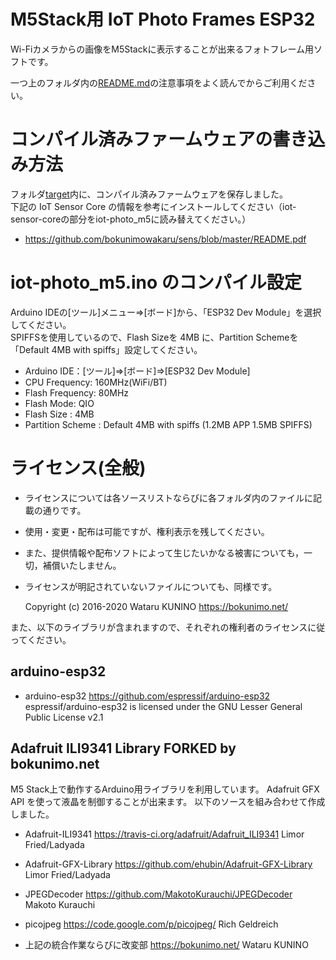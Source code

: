 # M5Stack用 IoT Photo Frames ESP32

Wi-Fiカメラからの画像をM5Stackに表示することが出来るフォトフレーム用ソフトです。  

一つ上のフォルダ内の[README.md](https://github.com/bokunimowakaru/iot-photo/blob/master/README.md)の注意事項をよく読んでからご利用ください。

# コンパイル済みファームウェアの書き込み方法

フォルダ[target](https://github.com/bokunimowakaru/iot-photo/tree/master/iot-photo_m5/target)内に、コンパイル済みファームウェアを保存しました。  
下記の IoT Sensor Core の情報を参考にインストールしてください（iot-sensor-coreの部分をiot-photo_m5に読み替えてください。）  

* <https://github.com/bokunimowakaru/sens/blob/master/README.pdf>

# iot-photo_m5.ino のコンパイル設定

Arduino IDEの[ツール]メニュー⇒[ボード]から、「ESP32 Dev Module」を選択してください。  
SPIFFSを使用しているので、Flash Sizeを 4MB に、Partition Schemeを「Default 4MB with spiffs」設定してください。  

* Arduino IDE：[ツール]⇒[ボード]⇒[ESP32 Dev Module]
* CPU Frequency: 160MHz(WiFi/BT)
* Flash Frequency: 80MHz
* Flash Mode: QIO
* Flash Size : 4MB
* Partition Scheme : Default 4MB with spiffs (1.2MB APP 1.5MB SPIFFS)

# ライセンス(全般)

* ライセンスについては各ソースリストならびに各フォルダ内のファイルに記載の通りです。  
* 使用・変更・配布は可能ですが、権利表示を残してください。  
* また、提供情報や配布ソフトによって生じたいかなる被害についても，一切，補償いたしません。  
* ライセンスが明記されていないファイルについても、同様です。  

	Copyright (c) 2016-2020 Wataru KUNINO <https://bokunimo.net/>

また、以下のライブラリが含まれますので、それぞれの権利者のライセンスに従ってください。  

## arduino-esp32

- arduino-esp32
	https://github.com/espressif/arduino-esp32
	espressif/arduino-esp32 is licensed under the GNU Lesser General Public License v2.1

## Adafruit ILI9341 Library FORKED by bokunimo.net

M5 Stack上で動作するArduino用ライブラリを利用しています。
Adafruit GFX API を使って液晶を制御することが出来ます。
以下のソースを組み合わせて作成しました。

- Adafruit-ILI9341
	https://travis-ci.org/adafruit/Adafruit_ILI9341
	Limor Fried/Ladyada

- Adafruit-GFX-Library
	https://github.com/ehubin/Adafruit-GFX-Library
	Limor Fried/Ladyada

- JPEGDecoder
	https://github.com/MakotoKurauchi/JPEGDecoder
	Makoto Kurauchi

- picojpeg
	https://code.google.com/p/picojpeg/
	Rich Geldreich

- 上記の統合作業ならびに改変部
	https://bokunimo.net/
	Wataru KUNINO
